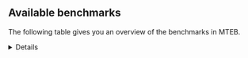 ## Available benchmarks
The following table gives you an overview of the benchmarks in MTEB.

<details>

<!-- This allows the table to be autogenerated in the future: -->
<!-- BENCHMARKS TABLE START -->

| Name | Leaderboard name | # Tasks | Task Types | Domains | Languages |
|------|------------------|---------|------------|---------|-----------|
| [BEIR](https://arxiv.org/abs/2104.08663) | BEIR | 15 | Retrieval: 15 | [Written, News, Reviews, Social, Blog, Encyclopaedic, Web, Academic, Government, Financial, Programming, Non-fiction, Medical] | eng |
| [BEIR-NL](https://arxiv.org/abs/2412.08329) | BEIR-NL | 15 | Retrieval: 15 | [Written, Encyclopaedic, Web, Academic, Non-fiction, Medical] | nld |
| [BRIGHT](https://brightbenchmark.github.io/) | BRIGHT | 1 | Retrieval: 1 | [Written, Non-fiction] | eng |
| [BRIGHT (long)](https://brightbenchmark.github.io/) | BRIGHT (long) | 1 | Retrieval: 1 | [Written, Non-fiction] | eng |
| [BuiltBench(eng)](https://arxiv.org/abs/2411.12056) | BuiltBench(eng) | 4 | Clustering: 2, Retrieval: 1, Reranking: 1 | [Written, Engineering] | eng |
| [ChemTEB](https://arxiv.org/abs/2412.00532) | Chemical | 27 | BitextMining: 1, Classification: 17, Clustering: 2, PairClassification: 5, Retrieval: 2 | [Chemistry] | por,spa,zho,deu,nld,ces,eng,tur,jpn,hin,fra,kor,msa |
| [CoIR](https://github.com/CoIR-team/coir) | Code Information Retrieval | 10 | Retrieval: 10 | [Written, Programming] | sql,javascript,go,java,c++,ruby,eng,php,python |
| [CodeRAG](https://arxiv.org/abs/2406.14497) | CodeRAG | 4 | Reranking: 4 | [Programming] | python |
| [Encodechka](https://github.com/avidale/encodechka) | Encodechka | 7 | STS: 2, Classification: 4, PairClassification: 1 | [Written, News, Web, Fiction, Government, Non-fiction, Social] | rus |
| [FollowIR](https://arxiv.org/abs/2403.15246) | Instruction Following | 3 | InstructionRetrieval: 3 | [Written, News] | eng |
| [LongEmbed](https://arxiv.org/abs/2404.12096v2) | Long-context Retrieval | 6 | Retrieval: 6 | [Written, Spoken, Blog, Fiction, Encyclopaedic, Academic, Non-fiction] | eng |
| [MIEB(Img)](https://arxiv.org/abs/2504.10471) | Image only | 49 | Any2AnyRetrieval: 15, ImageClassification: 22, ImageClustering: 5, VisualSTS(eng): 5, VisualSTS(multi): 2 | [Written, News, Spoken, Reviews, Social, Blog, Encyclopaedic, Web, Non-fiction, Medical, Scene] | ara,pol,spa,por,ita,deu,fra,rus,tur,nld,eng,kor,cmn |
| [MIEB(Multilingual)](https://arxiv.org/abs/2504.10471) | Image-Text, Multilingual | 130 | ImageClassification: 22, ImageClustering: 5, ZeroShotClassification: 23, VisionCentricQA: 6, Compositionality: 7, VisualSTS(eng): 7, Any2AnyRetrieval: 45, DocumentUnderstanding: 10, Any2AnyMultilingualRetrieval: 3, VisualSTS(multi): 2 | [Written, News, Spoken, Reviews, Blog, Encyclopaedic, Web, Constructed, Academic, Non-fiction, Social, Medical, Scene] | heb,tel,ind,ell,nld,kor,mri,por,nor,ron,tur,vie,ara,spa,zho,ukr,fas,ita,ces,swe,bul,rus,dan,jpn,eng,hin,fil,swa,est,hrv,pol,quz,ben,fin,deu,tha,hun,cmn,fra |
| [MIEB(eng)](https://arxiv.org/abs/2504.10471) | Image-Text, English | 125 | ImageClassification: 22, ImageClustering: 5, ZeroShotClassification: 23, VisionCentricQA: 6, Compositionality: 7, VisualSTS(eng): 7, Any2AnyRetrieval: 45, DocumentUnderstanding: 10 | [Written, News, Spoken, Reviews, Blog, Encyclopaedic, Web, Constructed, Academic, Non-fiction, Social, Medical, Scene] | eng |
| [MIEB(lite)](https://arxiv.org/abs/2504.10471) | Image-Text, Lite | 51 | ImageClassification: 8, ImageClustering: 2, ZeroShotClassification: 7, VisionCentricQA: 5, Compositionality: 6, VisualSTS(eng): 2, VisualSTS(multi): 2, Any2AnyRetrieval: 11, DocumentUnderstanding: 6, Any2AnyMultilingualRetrieval: 2 | [Written, News, Spoken, Reviews, Blog, Encyclopaedic, Web, Academic, Non-fiction, Social, Medical, Scene] | heb,tel,ind,ell,nld,kor,mri,por,nor,ron,tur,vie,ara,spa,zho,ukr,ita,fas,ces,swe,bul,rus,dan,jpn,eng,hin,fil,swa,est,hrv,pol,quz,ben,fin,deu,tha,hun,cmn,fra |
| [MINERSBitextMining](https://arxiv.org/pdf/2406.07424) | MINERSBitextMining | 7 | BitextMining: 7 | [Written, Social, Reviews] | hau,heb,afr,mad,bew,ina,ell,bjn,war,hye,cym,swh,bhp,cbk,khm,tur,vie,xho,lfn,ita,sun,dsb,gla,est,mhr,bos,amh,pcm,tha,lvs,tel,bug,fry,kab,srp,zsm,pms,por,hsb,bre,mon,ara,bbc,aze,nds,ukr,cat,ces,rej,mak,tgl,uzb,rus,tat,bel,deu,pam,cor,cmn,ile,fra,max,mui,lat,kur,lit,ibo,kor,urd,cha,swg,isl,ron,csb,oci,tam,epo,spa,yue,gle,nob,mar,dan,jpn,mkd,fin,ber,glg,kaz,dtp,ido,tzl,ang,fao,uig,ind,gsw,nno,pes,ace,mal,orv,slk,nov,yid,min,nld,ast,arq,wuu,kat,ban,awa,jav,nij,abs,swe,sqi,bul,hin,eng,eus,slv,hrv,arz,pol,ceb,ben,tuk,yor,hun,kzj |
| MTEB(Code, v1) | Code | 12 | Retrieval: 12 | [Written, Programming] | typescript,c,shell,sql,javascript,go,java,rust,c++,swift,scala,ruby,eng,php,python |
| MTEB(Europe, v1) | European | 74 | BitextMining: 7, Classification: 21, Clustering: 8, Retrieval: 15, InstructionRetrieval: 3, MultilabelClassification: 2, PairClassification: 6, Reranking: 3, STS: 9 | [Constructed, Academic, Religious, Reviews, Fiction, Government, Programming, Medical, Spoken, Legal, Financial, Subtitles, Non-fiction, Social, Written, News, Blog, Web, Encyclopaedic] | nno,ell,lit,slk,nld,por,isl,ron,mlt,spa,ita,gle,ces,nob,swe,bul,dan,eng,rom,eus,slv,est,hrv,pol,fin,deu,lav,hun,fra,fao |
| MTEB(Indic, v1) | Indic | 23 | BitextMining: 4, Clustering: 1, Classification: 13, PairClassification: 1, Retrieval: 2, Reranking: 1, STS: 1 | [Written, News, Spoken, Reviews, Legal, Fiction, Web, Government, Constructed, Encyclopaedic, Non-fiction, Religious, Social] | tel,mal,snd,bgc,raj,bho,mni,kas,urd,gbm,pus,sat,hne,gom,mwr,awa,mup,asm,tam,nep,mar,bod,hin,eng,mai,npi,san,ben,boy,kan,brx,guj,doi,ory,pan |
| MTEB(Law, v1) | Legal | 8 | Retrieval: 8 | [Legal, Written] | deu,eng,zho |
| MTEB(Medical, v1) | Medical | 12 | Retrieval: 9, Clustering: 2, Reranking: 1 | [Written, Web, Government, Academic, Non-fiction, Medical] | ara,pol,spa,zho,eng,rus,cmn,fra,kor,vie |
| MTEB(Multilingual, v1) | Multilingual | 132 | BitextMining: 13, Classification: 43, Clustering: 17, Retrieval: 18, InstructionRetrieval: 3, MultilabelClassification: 5, PairClassification: 11, Reranking: 6, STS: 16 | [Constructed, Academic, Religious, Entertainment, Reviews, Fiction, Government, Programming, Medical, Spoken, Legal, Financial, Subtitles, Non-fiction, Social, Written, News, Blog, Web, Encyclopaedic] | xsi,sue,ewe,ltg,wed,blw,gnn,bsj,bew,awb,ina,opm,pir,anv,twi,bjn,bao,big,sgb,crx,wiv,wro,chf,tzj,tpt,ubu,viv,gbm,row,pus,kms,vie,bvd,rmy,aak,lfn,zty,apb,yka,khz,dsb,bgs,iws,klv,npi,amh,rro,imo,sey,hix,kqw,qup,snx,cjo,emp,ptu,toc,xtd,okv,yml,tyv,cbu,mbl,lex,kqf,taj,caa,ots,myw,ded,bef,ake,srq,fry,srp,mni,qvw,pms,por,ape,lbk,nca,top,jic,dik,tnn,hsb,nyu,bba,bre,mpp,tum,nop,xtm,mon,ter,tnp,cuc,kql,zpm,smo,aze,ara,nds,cui,uvh,ukr,alp,mie,tav,ary,ces,kkl,aui,crh,uzb,tir,kbm,tpa,amp,rom,mph,clu,hat,meq,tgk,gvc,mai,suz,dgc,gof,myy,scn,mit,faa,aai,ndg,lus,bkq,bon,ese,aau,qvn,usa,mxq,som,kur,cso,lit,ndj,bus,cjv,byr,mbj,yad,con,gvf,nnq,mkj,mdy,yuw,mwc,glv,wal,reg,csb,tam,cap,nab,acf,cco,cbr,gnw,anh,nhu,urb,tvk,wap,cab,cac,crn,apn,lbb,tcs,kek,fin,ssd,ber,lav,mib,udu,aoj,huu,ptp,rwo,ido,tzl,qul,apr,wmt,kyz,pes,mam,gai,rop,csy,smk,bmk,pon,min,aaz,fur,ino,qvm,mcf,pah,wol,mri,bhg,waj,ven,mic,apc,kat,qvh,cax,cbi,too,uvl,nsn,quf,awa,poe,chd,cux,srd,gng,kne,eri,mjc,jav,aso,upv,ppo,gaz,yon,bqp,ctu,nin,quh,nys,kea,noa,plt,mlp,cot,ksr,blz,car,boy,nhg,bki,tlf,brx,lgl,hun,mgh,tbf,kin,arl,bea,aon,adz,emi,quy,kkc,kew,ell,mad,daa,cmo,djk,mox,rug,kir,bsn,war,gum,maj,sny,poy,zas,cle,glk,sbe,hot,zpv,zga,caf,cbk,mpx,ltz,sco,guh,fuc,nya,dzo,kud,nwi,mpj,hub,sun,gul,est,kgk,lug,khs,far,kyg,gmv,apw,tif,fuf,tpz,cek,urt,lvs,kyc,tel,ydd,ffm,cpc,lao,cya,kqa,bkx,dad,poi,yaa,vec,bhl,kqc,lim,yrb,wos,zia,tuc,ngp,nou,zam,mcd,pao,nbq,spy,ken,knv,tof,zca,bbc,nep,gui,mti,nuy,tgl,etr,pab,rej,dww,yby,sja,bgt,szl,fuv,fil,dhg,aom,sua,deu,acr,acm,cpu,ton,uzn,mps,pri,zpc,seh,wnu,xbi,gwi,esk,ian,lat,mui,tac,tna,poh,mvn,mux,qvz,cha,isl,kto,med,ign,rkb,kmu,mhl,ron,sat,dyu,enq,ghs,isn,oci,kpf,bco,epo,bmr,awk,yue,nob,cak,cbv,mar,tfr,maq,dan,mkd,kiw,fuh,sim,tet,arn,cut,knj,dah,taq,cgc,tbg,gyr,kwd,nso,amk,spm,tbc,glg,ixl,kaz,not,pma,iou,ang,hop,sri,mwe,ziw,for,uig,cpy,nno,ote,zpz,nov,atb,mbt,tke,shn,tzo,ast,bho,sin,arq,kdl,plu,sus,qxn,ban,yva,mna,rmc,urw,cth,avt,lid,mcp,agt,nhw,qxh,cwe,bjr,sqi,svk,qub,myk,kpx,mkl,swa,mya,eus,slv,amf,zaw,als,zab,mig,pol,ceb,ben,shj,ubr,mlg,kan,tuk,sab,mbc,ntj,zpq,mbb,fij,msm,kzj,snp,hau,gun,xav,leu,mau,vid,zlm,spp,afr,cme,mbs,aka,cub,zaj,hbo,muy,nif,usp,knc,bjv,hye,cym,wer,mag,met,nor,zad,cop,sbk,tmd,fon,zpo,wln,khm,knf,lin,gom,msa,chk,otm,apu,lww,roo,fas,pag,uri,zai,otq,mih,qvc,spl,gla,pio,mhr,bzj,tiy,xed,pcm,tha,msk,amo,tbo,nfa,mto,boa,gvn,jac,kwj,naf,bak,bug,gub,mey,kab,kbh,djr,kdc,yal,wuv,wat,bam,tim,gaw,nhr,snn,soq,geb,gdr,ebk,dgr,pad,gdn,ons,trc,tcz,asm,ulk,bjk,hto,kde,cat,srn,klt,mak,ztq,tat,zos,kmh,amr,uli,yut,mbh,mcb,abx,tue,aeb,pam,jid,ycn,cmn,sps,ikw,fra,nna,are,wsk,aly,nho,tgo,txu,pib,msc,bbb,tbz,msy,lua,sxb,arp,apz,cbc,ibo,aia,zao,kmb,haw,cni,cnt,ilo,mle,lif,mio,myu,jvn,urd,swg,nak,bps,ctp,obo,tdt,zpu,wrk,kac,agd,kbc,mgw,ong,zap,amu,spa,nhy,gle,pap,ipi,tca,guo,jao,hns,tos,bbr,kze,tnc,bod,sah,huv,mcr,kup,kyq,kpg,gym,mxb,srm,toj,wmw,sna,cav,wrs,bzd,nde,guj,dtp,pbt,kmr,kmk,kwf,omw,snc,rai,fao,ncu,wim,bjp,atg,ind,boj,dwr,stp,tte,kam,tzm,div,gsw,yid,swp,quc,bkd,nld,tew,tsw,ata,wuu,buk,ssg,lac,xnn,kas,dgz,dwy,nhe,kbp,pjt,auy,kon,orm,grn,ajp,ssx,run,kos,ssw,lij,ktm,bvr,alq,bzh,nvm,zat,azj,swe,bpr,yaq,bul,beo,hin,eng,hla,kpw,tee,nus,hrv,ntp,bch,zyp,yap,beu,atd,cof,mwp,wbp,ory,yor,zpl,doi,hch,mxt,kbq,agn,heb,bsp,kgf,zaa,bnp,chv,mop,nlg,nhi,cjk,nij,cbs,kaq,swh,bhp,kvn,tur,rgu,amx,gah,umb,tso,ura,xho,ksj,wnc,vmy,kvg,ita,tod,cuk,hus,npl,soy,eko,bxh,ntu,mpm,mos,mil,tnk,aoi,bos,san,abt,piu,tpi,kgp,bmu,nss,pls,qvs,jae,tgp,pan,chz,tku,gvs,sgz,mqj,kpr,cta,mca,bgc,dob,zsm,hui,mwf,kik,kje,mco,prs,azz,jiv,sbs,yss,azb,mup,ckb,mpt,ksd,chq,inb,ncj,ikk,kwi,cpa,meu,miz,khk,rus,bel,mva,msb,maa,kmg,nch,kpj,luo,arb,bss,amn,ncl,qwh,cor,gam,mzz,mks,ile,max,lmo,dop,hvn,fue,yuj,mee,txq,zul,auc,agr,kor,otn,bjz,ruf,pwg,xon,mxp,fai,qxo,hne,awx,heg,tuf,byx,kmo,cpb,cbt,qve,bmh,ood,agg,att,tah,kyf,yre,jpn,zar,hmo,amm,ayr,ame,dji,mmx,tuo,bqc,nqo,mav,nko,snd,mir,xla,wbi,gup,prf,yle,jni,krc,zav,ace,gux,mal,orv,mcq,mqb,slk,tsn,raj,aer,kue,tiw,nas,taw,agm,wiu,mlh,dif,mwr,mek,zac,aey,sag,agu,llg,aby,kiz,hlt,mlt,bem,nii,maz,sll,zho,mkn,sot,hmn,shi,ars,abs,acq,lcm,shp,ttc,ngu,acu,azg,gfk,grc,mgc,mmo,arz,cao,zsr,box,kjs,aii,dov,bdd,cnl |
| [MTEB(Scandinavian, v1)](https://kennethenevoldsen.github.io/scandinavian-embedding-benchmark/) | Scandinavian | 28 | BitextMining: 2, Classification: 13, Retrieval: 7, Clustering: 6 | [Written, News, Spoken, Reviews, Legal, Blog, Web, Fiction, Encyclopaedic, Government, Non-fiction, Social] | nno,isl,nob,swe,dan,fao |
| [MTEB(cmn, v1)](https://github.com/FlagOpen/FlagEmbedding/tree/master/research/C_MTEB) | Chinese | 32 | Retrieval: 8, Reranking: 4, PairClassification: 2, Clustering: 4, STS: 7, Classification: 7 | [Written, Entertainment, Government, Academic, Financial, Non-fiction, Medical] | cmn |
| [MTEB(deu, v1)](https://arxiv.org/html/2401.02709v1) | German | 19 | Classification: 6, Clustering: 4, PairClassification: 2, Reranking: 1, Retrieval: 4, STS: 2 | [Written, News, Spoken, Reviews, Legal, Web, Encyclopaedic, Non-fiction] | deu |
| MTEB(eng, v1) | English Legacy | 56 | Classification: 12, Retrieval: 15, Clustering: 11, Reranking: 4, STS: 10, PairClassification: 3, Summarization: 1 | [Written, News, Spoken, Reviews, Social, Blog, Web, Encyclopaedic, Academic, Government, Financial, Programming, Non-fiction, Medical] | eng |
| MTEB(eng, v2) | English | 41 | Retrieval: 10, Clustering: 8, Reranking: 2, STS: 9, Classification: 8, PairClassification: 3, Summarization: 1 | [Written, News, Spoken, Reviews, Social, Blog, Web, Encyclopaedic, Academic, Financial, Programming, Non-fiction, Medical] | eng |
| MTEB(fas, beta) | Farsi (BETA) | 60 | Classification: 18, Clustering: 5, PairClassification: 8, Reranking: 2, Retrieval: 21, STS: 3, BitextMining: 3 | [Written, News, Spoken, Reviews, Blog, Web, Encyclopaedic, Academic, Religious, Social, Medical] | fas |
| [MTEB(fra, v1)](https://arxiv.org/abs/2405.20468) | French | 25 | Classification: 6, Clustering: 7, PairClassification: 1, Reranking: 2, Retrieval: 5, STS: 3, Summarization: 1 | [Written, News, Spoken, Reviews, Social, Legal, Encyclopaedic, Web, Academic, Non-fiction] | eng,fra |
| [MTEB(jpn, v1)](https://github.com/sbintuitions/JMTEB) | Japanese | 16 | Clustering: 2, Classification: 4, STS: 2, PairClassification: 1, Retrieval: 6, Reranking: 1 | [Written, News, Spoken, Reviews, Web, Encyclopaedic, Academic, Non-fiction] | jpn |
| MTEB(kor, v1) | Korean | 6 | Classification: 1, Reranking: 1, Retrieval: 2, STS: 2 | [Written, News, Spoken, Reviews, Encyclopaedic, Web] | kor |
| [MTEB(pol, v1)](https://arxiv.org/abs/2405.10138) | Polish | 17 | Classification: 7, Clustering: 3, PairClassification: 4, STS: 3 | [Written, News, Spoken, Reviews, Legal, Fiction, Web, Academic, Non-fiction, Social] | pol |
| [MTEB(rus, v1)](https://aclanthology.org/2023.eacl-main.148/) | Russian | 23 | Classification: 9, Clustering: 3, MultilabelClassification: 2, PairClassification: 1, Reranking: 2, Retrieval: 3, STS: 3 | [Written, News, Spoken, Reviews, Blog, Web, Encyclopaedic, Academic, Social] | rus |
| [NanoBEIR](https://huggingface.co/collections/zeta-alpha-ai/nanobeir-66e1a0af21dfd93e620cd9f6) | NanoBEIR | 13 | Retrieval: 13 | [Written, News, Social, Encyclopaedic, Web, Academic, Non-fiction, Medical] | eng |
| [RAR-b](https://arxiv.org/abs/2404.06347) | Reasoning retrieval | 17 | Retrieval: 17 | [Encyclopaedic, Programming, Written] | eng |

<!-- BENCHMARKS TABLE END -->
